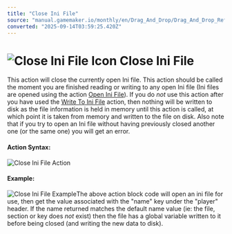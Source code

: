 ```yaml
---
title: "Close Ini File"
source: "manual.gamemaker.io/monthly/en/Drag_And_Drop/Drag_And_Drop_Reference/Files/Close_Ini_File.htm"
converted: "2025-09-14T03:59:25.420Z"
---
```


# ![Close Ini File Icon](../../../assets/Images/Scripting_Reference/Drag_And_Drop/Reference/Files/i_Files_Close_Ini_File.png) Close Ini File

This action will close the currently open Ini file. This action should be called the moment you are finished reading or writing to any open Ini file (Ini files are opened using the action [Open Ini File](Open_Ini_File.md)). If you do _not_ use this action after you have used the [Write To Ini File](Write_To_Ini_File.md) action, then nothing will be written to disk as the file information is held in memory until this action is called, at which point it is taken from memory and written to the file on disk. Also note that if you try to open an Ini file without having previously closed another one (or the same one) you will get an error.

#### Action Syntax:

![Close Ini File Action](../../../assets/Images/Scripting_Reference/Drag_And_Drop/Reference/Files/a_Files_Close_Ini_File.png)

#### Example:

![Close Ini File Example](../../../assets/Images/Scripting_Reference/Drag_And_Drop/Reference/Files/e_Files_Open_Ini_File.png)The above action block code will open an ini file for use, then get the value associated with the "name" key under the "player" header. If the name returned matches the default name value (ie: the file, section or key does _not_ exist) then the file has a global variable written to it before being closed (and writing the new data to disk).